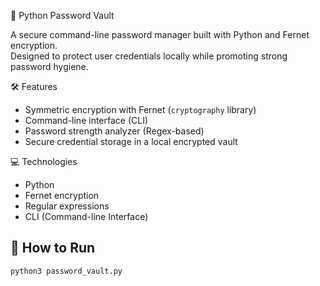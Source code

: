 🔐 Python Password Vault

A secure command-line password manager built with Python and Fernet encryption.  
Designed to protect user credentials locally while promoting strong password hygiene.

 🛠 Features
- Symmetric encryption with Fernet (`cryptography` library)
- Command-line interface (CLI)
- Password strength analyzer (Regex-based)
- Secure credential storage in a local encrypted vault

 💻 Technologies
- Python
- Fernet encryption
- Regular expressions
- CLI (Command-line Interface)

## 🚀 How to Run
```bash
python3 password_vault.py
